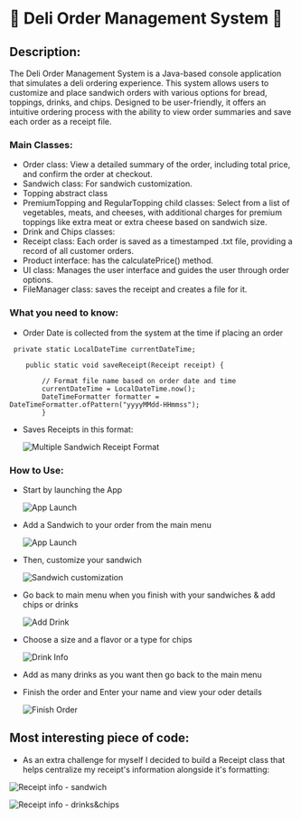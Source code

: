 # 🥪 Deli Order Management System 🥤

## Description: 

The Deli Order Management System is a Java-based console application that simulates a deli ordering experience. This system allows users to customize and place sandwich orders with various options for bread, toppings, drinks, and chips. Designed to be user-friendly, it offers an intuitive ordering process with the ability to view order summaries and save each order as a receipt file.

### Main Classes:

- Order class: View a detailed summary of the order, including total price, and confirm the order at checkout.
- Sandwich class: For sandwich customization.
- Topping abstract class
- PremiumTopping and RegularTopping child classes:  Select from a list of vegetables, meats, and cheeses, with additional charges for premium toppings like extra meat or extra cheese based on sandwich size.
- Drink and Chips classes: 
- Receipt class: Each order is saved as a timestamped .txt file, providing a record of all customer orders.
- Product interface: has the calculatePrice() method. 
- UI class: Manages the user interface and guides the user through order options.
- FileManager class: saves the receipt and creates a file for it.

### What you need to know: 

- Order Date is collected from the system at the time if placing an order 
``` 
 private static LocalDateTime currentDateTime;

    public static void saveReceipt(Receipt receipt) {

        // Format file name based on order date and time
        currentDateTime = LocalDateTime.now();
        DateTimeFormatter formatter = DateTimeFormatter.ofPattern("yyyyMMdd-HHmmss");
        }
```

- Saves Receipts in this format:

  ![Multiple Sandwich Receipt Format](CodeSS/MultipleSandwichReceipt.png)


### How to Use:
- Start by launching the App

  ![App Launch](CodeSS/AppLaunch.png)

- Add a Sandwich to your order from the main menu

  ![App Launch](CodeSS/MainMenu.png)

- Then, customize your sandwich 

  ![Sandwich customization](CodeSS/SandwichDetails.png)

- Go back to main menu when you finish with your sandwiches & add chips or drinks

  ![Add Drink](CodeSS/AddDrink.png)

- Choose a size and a flavor or a type for chips

  ![Drink Info](CodeSS/DrinkInfo.png)

- Add as many drinks as you want then go back to the main menu
- Finish the order and Enter your name and view your oder details

  ![Finish Order](CodeSS/FinishOrder.png)

## Most interesting piece of code: 

- As an extra challenge for myself I decided to build a Receipt class that helps centralize my receipt's
  information alongside it's formatting:

![Receipt info - sandwich](CodeSS/ReceiptOne.png)

![Receipt info - drinks&chips](CodeSS/ReceiptTwo.png)